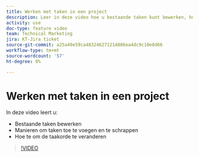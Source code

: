 ```yaml
---
title: Werken met taken in een project
description: Leer in deze video hoe u bestaande taken kunt bewerken, hoe u taken kunt toevoegen en verwijderen en hoe u de taakvolgorde kunt wijzigen.
activity: use
doc-type: feature video
team: Technical Marketing
jira: KT-Jira ticket
source-git-commit: a25a49e59ca483246271214886ea4dc9c10e8d66
workflow-type: tm+mt
source-wordcount: '57'
ht-degree: 0%

---
```


# Werken met taken in een project

In deze video leert u:

* Bestaande taken bewerken
* Manieren om taken toe te voegen en te schrappen
* Hoe te om de taakorde te veranderen

>[!VIDEO](https://video.tv.adobe.com/v/335088/?quality=12&learn=on)